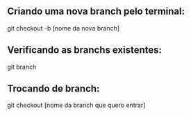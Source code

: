 ## Criando uma nova branch pelo terminal:

git checkout -b [nome da nova branch]

## Verificando as branchs existentes:

git branch

## Trocando de branch:

git checkout [nome da branch que quero entrar]
